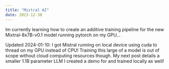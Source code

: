 ```yaml
---
title: "Mistral AI"
date: 2023-12-30
---
```


Im currently learning how to create an additive training pipeline for the new Mixtral-8x7B-v0.1 model running pytorch on my GPU... 

Updated 2024-01-10: I got Mistral running on local device using cuda to thread on my GPU instead of CPU! Training this large of a model is out of scope without cloud computing resources though. My next post details a smaller 1.1B parameter LLM I created a demo for and trained locally as well!

